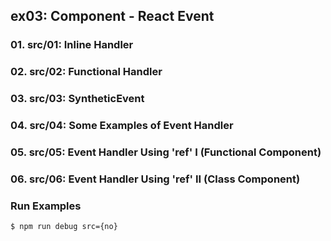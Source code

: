 ## ex03: Component - React Event

### 01. src/01: Inline Handler
### 02. src/02: Functional Handler 
### 03. src/03: SyntheticEvent
### 04. src/04: Some Examples of Event Handler
### 05. src/05: Event Handler Using 'ref' I     (Functional Component) 
### 06. src/06: Event Handler Using 'ref' II    (Class Component)

### Run Examples
```bash
$ npm run debug src={no}
```